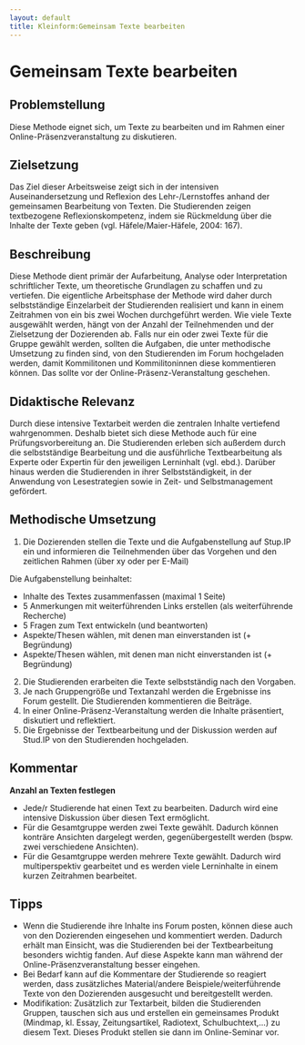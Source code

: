 ```yaml
---
layout: default
title: Kleinform:Gemeinsam Texte bearbeiten
---
```

# Gemeinsam Texte bearbeiten
## Problemstellung
Diese Methode eignet sich, um Texte zu bearbeiten und im Rahmen einer Online-Präsenzveranstaltung zu diskutieren.

## Zielsetzung
Das Ziel dieser Arbeitsweise zeigt sich in der intensiven Auseinandersetzung und Reflexion des Lehr-/Lernstoffes anhand der gemeinsamen Bearbeitung von Texten. Die Studierenden zeigen textbezogene Reflexionskompetenz, indem sie Rückmeldung über die Inhalte der Texte geben (vgl. Häfele/Maier-Häfele, 2004: 167). 

## Beschreibung
Diese Methode dient primär der Aufarbeitung, Analyse oder Interpretation schriftlicher Texte, um theoretische Grundlagen zu schaffen und zu vertiefen. Die eigentliche Arbeitsphase der Methode wird daher durch selbstständige Einzelarbeit der Studierenden realisiert und kann in einem Zeitrahmen von ein bis zwei Wochen durchgeführt werden. Wie viele Texte ausgewählt werden, hängt von der Anzahl der Teilnehmenden und der Zielsetzung der Dozierenden ab. 
Falls nur ein oder zwei Texte für die Gruppe gewählt werden, sollten die Aufgaben, die unter methodische Umsetzung zu finden sind, von den Studierenden im Forum hochgeladen werden, damit Kommilitonen und Kommilitoninnen diese kommentieren können. Das sollte vor der Online-Präsenz-Veranstaltung geschehen. 

## Didaktische Relevanz
Durch diese intensive Textarbeit werden die zentralen Inhalte vertiefend wahrgenommen. Deshalb bietet sich diese Methode auch für eine Prüfungsvorbereitung an. Die Studierenden erleben sich außerdem durch die selbstständige Bearbeitung und die ausführliche Textbearbeitung als Experte oder Expertin für den jeweiligen Lerninhalt (vgl. ebd.). Darüber hinaus werden die Studierenden in ihrer Selbstständigkeit, in der Anwendung von Lesestrategien sowie in Zeit- und Selbstmanagement gefördert. 

## Methodische Umsetzung
1. Die Dozierenden stellen die Texte und die Aufgabenstellung auf Stup.IP ein und informieren die Teilnehmenden über das Vorgehen und den zeitlichen Rahmen (über xy oder per E-Mail)

Die Aufgabenstellung beinhaltet:
* Inhalte des Textes zusammenfassen (maximal 1 Seite)
* 5 Anmerkungen mit weiterführenden Links erstellen (als weiterführende Recherche)
* 5 Fragen zum Text entwickeln (und beantworten)
* Aspekte/Thesen wählen, mit denen man einverstanden ist (+ Begründung)
* Aspekte/Thesen wählen, mit denen man nicht einverstanden ist (+ Begründung) 

2. Die Studierenden erarbeiten die Texte selbstständig nach den Vorgaben.
3. Je nach Gruppengröße und Textanzahl werden die Ergebnisse ins Forum gestellt. Die Studierenden kommentieren die Beiträge.
4. In einer Online-Präsenz-Veranstaltung werden die Inhalte präsentiert, diskutiert und reflektiert. 
5. Die Ergebnisse der Textbearbeitung und der Diskussion werden auf Stud.IP von den Studierenden hochgeladen. 

## Kommentar
**Anzahl an Texten festlegen** 
* Jede/r Studierende hat einen Text zu bearbeiten. Dadurch wird eine intensive Diskussion über diesen Text ermöglicht.
* Für die Gesamtgruppe werden zwei Texte gewählt. Dadurch können konträre Ansichten dargelegt werden, gegenübergestellt werden (bspw. zwei verschiedene Ansichten).
* Für die Gesamtgruppe werden mehrere Texte gewählt. Dadurch wird multiperspektiv gearbeitet und es werden viele Lerninhalte in einem kurzen Zeitrahmen bearbeitet.

## Tipps
* Wenn die Studierende ihre Inhalte ins Forum posten, können diese auch von den Dozierenden eingesehen und kommentiert werden. Dadurch erhält man Einsicht, was die Studierenden bei der Textbearbeitung besonders wichtig fanden. Auf diese Aspekte kann man während der Online-Präsenzveranstaltung besser eingehen. 
* Bei Bedarf kann auf die Kommentare der Studierende so reagiert werden, dass zusätzliches Material/andere Beispiele/weiterführende Texte von den Dozierenden ausgesucht und bereitgestellt werden. 
* Modifikation: Zusätzlich zur Textarbeit, bilden die Studierenden Gruppen, tauschen sich aus und erstellen ein gemeinsames Produkt (Mindmap, kl. Essay, Zeitungsartikel, Radiotext, Schulbuchtext,...) zu diesem Text. Dieses Produkt stellen sie dann im Online-Seminar vor.




